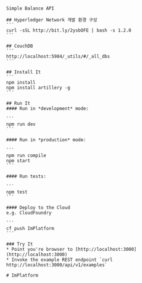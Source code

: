 ````# Simple Balance API

Simple Balance API

## Hyperledger Network 개발 환경 구성
```
curl -sSL http://bit.ly/2ysbOFE | bash -s 1.2.0
```

## CouchDB
```
http://localhost:5984/_utils/#/_all_dbs
```

## Install It
```
npm install
npm install artillery -g
```

## Run It
#### Run in *development* mode:

```
npm run dev
```

#### Run in *production* mode:

```
npm run compile
npm start
```

#### Run tests:

```
npm test
```

#### Deploy to the Cloud
e.g. CloudFoundry

```
cf push ImPlatform
```

### Try It
* Point you're browser to [http://localhost:3000](http://localhost:3000)
* Invoke the example REST endpoint `curl http://localhost:3000/api/v1/examples`
   
# ImPlatform
````
